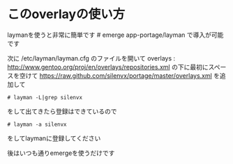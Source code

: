 このoverlayの使い方
=======
laymanを使うと非常に簡単です
    # emerge app-portage/layman
で導入が可能です

次に
    /etc/layman/layman.cfg
のファイルを開いて
    overlays  : http://www.gentoo.org/proj/en/overlays/repositories.xml
の下に最初にスペースを空けて
    https://raw.github.com/silenvx/portage/master/overlays.xml
を追加して

    # layman -L|grep silenvx
をして出てきたら登録はできているので

    # layman -a silenvx
をしてlaymanに登録してください

後はいつも通りemergeを使うだけです
